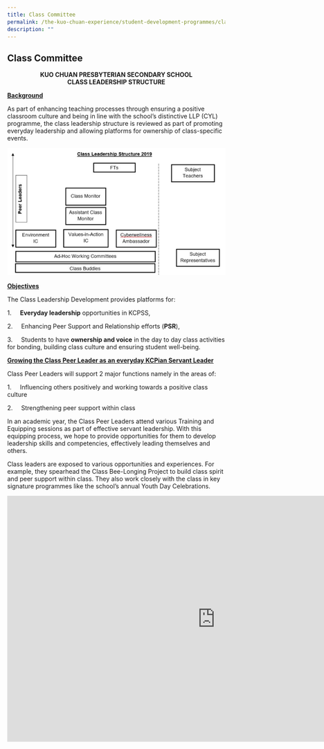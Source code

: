 ```yaml
---
title: Class Committee
permalink: /the-kuo-chuan-experience/student-development-programmes/class-committee/
description: ""
---
```

## Class Committee

<center>

<b>KUO CHUAN PRESBYTERIAN SECONDARY SCHOOL</b><br>
<b>CLASS LEADERSHIP STRUCTURE</b>
	
</center>	

**<u>Background</u>**

As part of enhancing teaching processes through ensuring a positive classroom culture and being in line with the school’s distinctive LLP (CYL) programme, the class leadership structure is reviewed as part of promoting everyday leadership and allowing platforms for ownership of class-specific events.


![](/images/The%20Kuo%20Chuan%20Experience/Student%20Development%20Programmes/Class%20Committee%20Class%20Leadership.jpg)


**<u>Objectives</u>**

The Class Leadership Development provides platforms for:

1.&nbsp;&nbsp;&nbsp;&nbsp;&nbsp;**Everyday leadership**&nbsp;opportunities in KCPSS,

2.&nbsp;&nbsp;&nbsp;&nbsp;&nbsp;Enhancing Peer Support and Relationship efforts (**PSR**),

3.&nbsp;&nbsp;&nbsp;&nbsp;&nbsp;Students to have&nbsp;**ownership and voice**&nbsp;in the day to day class activities for bonding, building class culture and ensuring student well-being.

**<u>Growing the Class Peer Leader as an everyday KCPian Servant Leader</u>**

Class Peer Leaders will support 2 major functions namely in the areas of:

1.&nbsp;&nbsp;&nbsp;&nbsp;&nbsp;Influencing others positively and working towards a positive class culture

2.&nbsp;&nbsp;&nbsp;&nbsp;&nbsp;Strengthening peer support within class

In an academic year, the Class Peer Leaders attend various Training and Equipping sessions as part of effective servant leadership. With this equipping process, we hope to provide opportunities for them to develop leadership skills and competencies, effectively leading themselves and others.

Class leaders are exposed to&nbsp;various opportunities and experiences. For example, they spearhead the Class Bee-Longing Project to build class spirit and peer support within class.&nbsp;They also work closely with the class in key signature programmes like the school’s annual Youth Day Celebrations.


<iframe allowfullscreen="true" height="569" width="960" frameborder="0" src="https://docs.google.com/presentation/d/e/2PACX-1vRFS-Rkyh-qo13fiwgtRW0zusBSRYOfw8-iqvLdn0lA5Knf1QCw_iDWthQRcecjOVS5QG7HWU3mdYT_/embed?start=true&amp;loop=true&amp;delayms=3000"></iframe>